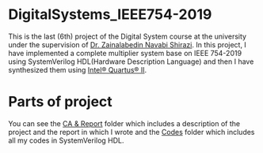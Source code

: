 # DigitalSystems_IEEE754-2019
This is the last (6th) project of the Digital System course at the university under the supervision of [Dr. Zainalabedin Navabi Shirazi](https://ece.ut.ac.ir/en/~navabi). In this project, I have implemented a complete multiplier system base on IEEE 754-2019 using SystemVerilog HDL(Hardware Description Language) and then I have synthesized them using [Intel® Quartus® II](https://www.google.com/url?sa=t&rct=j&q=&esrc=s&source=web&cd=&ved=2ahUKEwiSyaGylN-AAxWyg_0HHRvBAs0QFnoECB0QAQ&url=https%3A%2F%2Fwww.intel.com%2Fcontent%2Fwww%2Fus%2Fen%2Fsoftware-kit%2F666221%2Fintel-quartus-ii-web-edition-design-software-version-13-1-for-windows.html&usg=AOvVaw3QVPl63a7llUDFiBNAMJ3K&opi=89978449).
# Parts of project
You can see the [CA & Report](https://github.com/mahdimoeini8102/DigitalSystems_IEEE754-2019/tree/main/CA%20%26%20Report) folder which includes a description of the project and the report in which I wrote and the [Codes](https://github.com/mahdimoeini8102/DigitalSystems_IEEE754-2019/tree/main/Codes) folder which includes all my codes in SystemVerilog HDL.
